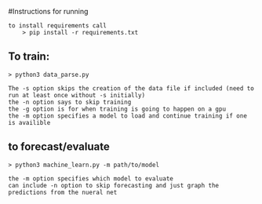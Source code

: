 #Instructions for running

    to install requirements call
        > pip install -r requirements.txt
## To train:

    > python3 data_parse.py

    The -s option skips the creation of the data file if included (need to run at least once without -s initially)
    the -n option says to skip training
    the -g option is for when training is going to happen on a gpu
    the -m option specifies a model to load and continue training if one is availible

## to forecast/evaluate

    > python3 machine_learn.py -m path/to/model

    the -m option specifies which model to evaluate
    can include -n option to skip forecasting and just graph the predictions from the nueral net